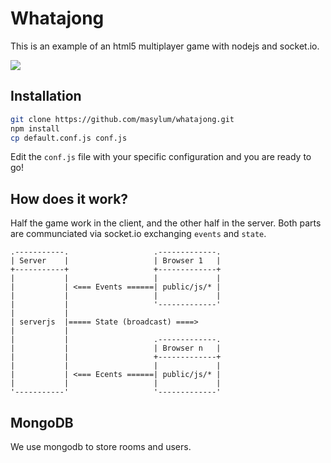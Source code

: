 # Whatajong

This is an example of an html5 multiplayer game with nodejs and socket.io.

![](https://github.com/masylum/whatajong/raw/master/public/images/preview.png)

## Installation

```bash
git clone https://github.com/masylum/whatajong.git
npm install
cp default.conf.js conf.js
```

Edit the `conf.js` file with your specific configuration and you are ready to go!

## How does it work?

Half the game work in the client, and the other half in the server.
Both parts are communciated via socket.io exchanging `events` and `state`.

```
.-----------.                   .-------------.
| Server    |                   | Browser 1   |
+-----------+                   +-------------+
|           |                   |             |
|           | <=== Events ======| public/js/* |
|           |                   |             |
|           |                   '-------------'
|           |
| serverjs  |===== State (broadcast) ====>
|           |
|           |                   .-------------.
|           |                   | Browser n   |
|           |                   +-------------+
|           |                   |             |
|           | <=== Ecents ======| public/js/* |
|           |                   |             |
'-----------'                   '-------------'
```

## MongoDB

We use mongodb to store rooms and users.
